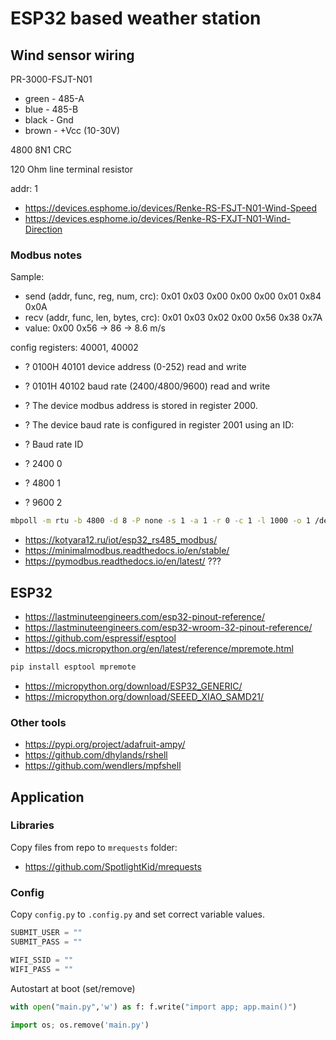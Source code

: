 # ESP32 based weather station

## Wind sensor wiring

PR-3000-FSJT-N01

- green - 485-A
- blue  - 485-B
- black - Gnd
- brown - +Vcc (10-30V)

4800 8N1 CRC

120 Ohm line terminal resistor

addr: 1

- https://devices.esphome.io/devices/Renke-RS-FSJT-N01-Wind-Speed
- https://devices.esphome.io/devices/Renke-RS-FXJT-N01-Wind-Direction

### Modbus notes

Sample:

- send (addr, func, reg, num, crc): 0x01  0x03  0x00 0x00  0x00 0x01  0x84 0x0A
- recv (addr, func, len, bytes, crc): 0x01  0x03  0x02  0x00 0x56  0x38 0x7A
- value: 0x00 0x56 -> 86 -> 8.6 m/s

config registers: 40001, 40002

- ? 0100H 40101 device address (0-252) read and write
- ? 0101H 40102 baud rate (2400/4800/9600) read and write
- ? The device modbus address is stored in register 2000.
- ? The device baud rate is configured in register 2001 using an ID:

- ? Baud rate ID
- ? 2400  0
- ? 4800  1
- ? 9600  2

```sh
mbpoll -m rtu -b 4800 -d 8 -P none -s 1 -a 1 -r 0 -c 1 -l 1000 -o 1 /dev/tty.usbserial-1340
```

- https://kotyara12.ru/iot/esp32_rs485_modbus/
- https://minimalmodbus.readthedocs.io/en/stable/
- https://pymodbus.readthedocs.io/en/latest/ ???

## ESP32

- https://lastminuteengineers.com/esp32-pinout-reference/
- https://lastminuteengineers.com/esp32-wroom-32-pinout-reference/
- https://github.com/espressif/esptool
- https://docs.micropython.org/en/latest/reference/mpremote.html

```sh
pip install esptool mpremote
```

- https://micropython.org/download/ESP32_GENERIC/
- https://micropython.org/download/SEEED_XIAO_SAMD21/

### Other tools

- https://pypi.org/project/adafruit-ampy/
- https://github.com/dhylands/rshell
- https://github.com/wendlers/mpfshell

## Application

### Libraries

Copy files from repo to `mrequests` folder:

- https://github.com/SpotlightKid/mrequests

### Config

Copy `config.py` to `.config.py` and set correct variable values.

```python
SUBMIT_USER = ""
SUBMIT_PASS = ""

WIFI_SSID = ""
WIFI_PASS = ""
```

Autostart at boot (set/remove)

```python
with open("main.py",'w') as f: f.write("import app; app.main()")

import os; os.remove('main.py')
```
